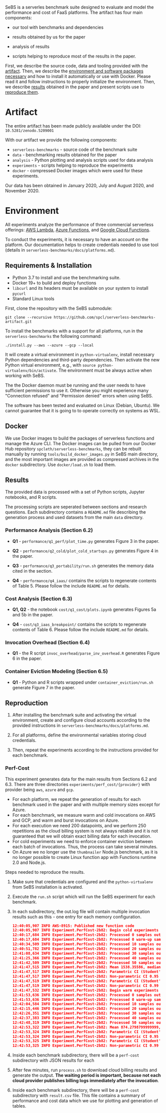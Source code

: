 
SeBS is a serverles benchmark suite designed to evaluate and model the performance and cost of FaaS platforms. The artifact has four main components:

* our tool with benchmarks and dependencies

* results obtained by us for the paper

* analysis of results

* scripts helping to reproduce most of the results in the paper.

First, we describe the source code, data and tooling provided with the [artifact](#artifact). Then, we describe the [environment and software packages necessary](#environment) and how to install it automatically or use with Docker. Please read it and follow instructions to properly initialize the environment. Then, we describe [results](#results) obtained in the paper and present scripts use to [reproduce them](#reproduction).

# Artifact

The entire artifact has been made publicly available under the DOI: `10.5281/zenodo.5209001`

With our artifact we provide the following components:

* `serverless-benchmarks` - source code of the benchmark suite
* `data` - benchmarking results obtained for the paper
* `analysis` - Python plotting and analysis scripts used for data analysis
* `experiments` - scripts helping to reproduce the experiments
* `docker` - compressed Docker images which were used for these experiments.

Our data has been obtained in January 2020, July and August 2020, and November 2020.

# Environment

All experiments analyze the performance of three commercial serverless offerings: [AWS Lambda](https://aws.amazon.com/lambda/), [Azure Functions](https://docs.microsoft.com/en-us/azure/azure-functions/), and [Google Cloud Functions](https://cloud.google.com/functions).

To conduct the experiments, it is necessary to have an account on the platform. Our documentation helps to create credentials needed to use tool (details in `serverless-benchmarks/docs/platforms.md`). 

## Requirements & Installation

* Python 3.7 to install and use the benchmarking suite.
* Docker 19+ to build and deploy functions
* `libcurl` and its headers must be available on your system to install `pycurl`
* Standard Linux tools

First, clone the repository with the SeBS submodule:

```
git clone --recursive https://github.com/spcl/serverless-benchmarks-artifact.git
```

To install the benchmarks with a support for all platforms, run in the `serverless-benchmarks` the following command:

```
./install.py --aws --azure --gcp --local
```

It will create a virtual environment in `python-virtualenv`, install necessary Python dependencies and third-party dependencies. Then activate the new Python virtual environment, e.g., with `source python-virtualenv/bin/activate`. The environment must be always active when working with SeBS.

The the Docker daemon must be running and the user needs to have sufficient permissions to use it. Otherwise you might experience many "Connection refused" and "Permission denied" errors when using SeBS.

The software has been tested and evaluated on Linux (Debian, Ubuntu). We cannot guarantee that it is going to to operate correctly on systems as WSL.

## Docker

We use Docker images to build the packages of serverless functions and manage the Azure CLI. The Docker images can be pulled from our Docker Hub repository `spcleth/serverless-benchmarks`, they can be rebuilt manually by running `tools/build_docker_images.py` in SeBS main directory, and the most important images are provided as compressed archives in the `docker` subdirectory. Use `docker/load.sh` to load them.

## Results

The provided data is processed with a set of Python scripts, Jupyter notebooks, and R scripts.

The processing scripts are seperated between sections and research questions. Each subdirectory contains a `README.md` file describing the generation process and used datasets from the main `data` directory.

### Performance Analysis (Section 6.2)

* **Q1** - `performance/q1_perf/plot_time.py` generates Figure 3 in the paper.

* **Q2** - `performance/q2_cold/plot_cold_startups.py` generates Figure 4 in the paper.

* **Q3** - `performance/q3_portability/run.sh` generates the memory data cited in the section.

* **Q4** - `performance/q4_iaas/` contains the scripts to regenerate contents of Table 5.
Please follow the include `README.md` for details.

### Cost Analysis (Section 6.3)

* **Q1, Q2** - the notebook `cost/q1_cost/plots.ipynb` generates Figures 5a and 5b in the paper.

* **Q4** - `cost/q3_iaas_breakpoint/` contains the scripts to regenerate contents of Table 6.
Please follow the include `README.md` for details.

### Invocation Overhead (Section 6.4)

* **Q1** - the R script `invoc_overhead/parse_inv_overhead.R` generates Figure 6 in the paper.

### Container Eviction Modeling (Section 6.5)

* **Q1** - Python and R scripts wrapped under `container_eviction/run.sh` generate Figure 7 in the paper.

## Reproduction

1. After installing the benchmark suite and activating the virtual environment, create and configure cloud accounts according to the provided instructions in `serverless-benchmarks/docs/platforms.md`.

2. For all platforms, define the environmental variables storing cloud credentials.

3. Then, repeat the experiments according to the instructions provided for each benchmark.

### Perf-Cost

This experiment generates data for the main results from Sections 6.2 and 6.3. There are three directories `experiments/perf_cost/{provider}` with provider being `aws`, `azure` and `gcp`.

* For each platform, we repeat the generation of results for each benchmark used in the paper and with multiple memory sizes except for Azure.
* For each benchmark, we measure warm and cold invocations on AWS and GCP, and warm and burst invocations on Azure.
* For each execution we need 200 datapoints, and we perform 250 repetitions as the cloud billing system is not always reliable and it is not guaranteed that we will obtain exact billing data for each invocation.
* For cold experiments we need to enforce container eviction between each batch of invocations. Thus, the process can take several minutes.
* On Azure we no longer use the `thumbnailer` Node.js benchmark, as it is no longer possible
to create Linux function app with Functions runtime 2.0 and Node.js.

Steps needed to reproduce the results.

1. Make sure that credentials are configured and the `python-virtualenv` from SeBS installation is activated.

2. Execute the `run.sh` script which will run the SeBS experiment for each benchmark.

3. In each subdirectory, the out.log file will contain multiple invocation results such as this - one entry for each memory configuration.

   ```json
   12:40:05,907 INFO AWS-8915: Published new function code
   12:40:05,907 INFO Experiment.PerfCost-2b82: Begin cold experiments
   12:40:17,684 INFO Experiment.PerfCost-2b82: Processed 0 samples out of 50,0 errors
   12:40:17,684 INFO Experiment.PerfCost-2b82: Processed 0 warm-up samples, ignore results.
   12:40:34,509 INFO Experiment.PerfCost-2b82: Processed 10 samples out of 50,0 errors
   12:40:51,782 INFO Experiment.PerfCost-2b82: Processed 20 samples out of 50,0 errors
   12:41:08,634 INFO Experiment.PerfCost-2b82: Processed 30 samples out of 50,0 errors
   12:41:25,366 INFO Experiment.PerfCost-2b82: Processed 40 samples out of 50,0 errors
   12:41:42,509 INFO Experiment.PerfCost-2b82: Processed 50 samples out of 50,0 errors
   12:41:47,515 INFO Experiment.PerfCost-2b82: Mean 1538.35586, median 1475.9135, std 130.46677776369125, CV 8.480923117729812
   12:41:47,517 INFO Experiment.PerfCost-2b82: Parametric CI (Student's t-distribution) 0.95 from 1500.9011734974968 to 1575.810546502503, within 2.4347218661424113% of mean
   12:41:47,517 INFO Experiment.PerfCost-2b82: Non-parametric CI 0.95 from 1464.246 to 1511.239, within 1.591997091970496% of median
   12:41:47,519 INFO Experiment.PerfCost-2b82: Parametric CI (Student's t-distribution) 0.99 from 1488.4066173484066 to 1588.3051026515932, within 3.246923806796777% of mean
   12:41:47,519 INFO Experiment.PerfCost-2b82: Non-parametric CI 0.99 from 1459.516 to 1578.257, within 4.0226273423205345% of median
   12:41:47,532 INFO Experiment.PerfCost-2b82: Begin warm experiments
   12:41:53,636 INFO Experiment.PerfCost-2b82: Processed 0 samples out of 50,0 errors
   12:41:53,636 INFO Experiment.PerfCost-2b82: Processed 0 warm-up samples, ignore results.
   12:42:04,584 INFO Experiment.PerfCost-2b82: Processed 10 samples out of 50,0 errors
   12:42:15,446 INFO Experiment.PerfCost-2b82: Processed 20 samples out of 50,0 errors
   12:42:26,351 INFO Experiment.PerfCost-2b82: Processed 30 samples out of 50,0 errors
   12:42:37,383 INFO Experiment.PerfCost-2b82: Processed 40 samples out of 50,0 errors
   12:42:48,319 INFO Experiment.PerfCost-2b82: Processed 50 samples out of 50,0 errors
   12:42:53,322 INFO Experiment.PerfCost-2b82: Mean 874.2798799999999, median 893.336, std 58.710030168835715, CV 6.7152443413012906
   12:42:53,324 INFO Experiment.PerfCost-2b82: Parametric CI (Student's t-distribution) 0.95 from 857.4252767652275 to 891.1344832347723, within 1.9278269602604161% of mean
   12:42:53,324 INFO Experiment.PerfCost-2b82: Non-parametric CI 0.95 from 885.337 to 918.449, within 1.853278049916267% of median
   12:42:53,325 INFO Experiment.PerfCost-2b82: Parametric CI (Student's t-distribution) 0.99 from 851.802728396723 to 896.7570316032769, within 2.5709331894126377% of mean
   12:42:53,325 INFO Experiment.PerfCost-2b82: Non-parametric CI 0.99 from 821.185 to 920.821, within 5.576625144402558% of median
   ```

4. Inside each benchmark subdirectory, there will be a `perf-cost` subdirectory with JSON results for each

5. After few minutes, run `process.sh` to download cloud billing results and generate the output. **The waiting period is important, because not each cloud provider publishes billing logs immediately after the invocation**.

6. Inside each benchmark subdirectory, there will be a `perf-cost`  subdirectory with `result.csv` file. This file contains a summary of performance and cost data which we use for plotting and generation of tables.



